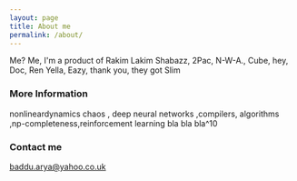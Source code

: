 ```yaml
---
layout: page
title: About me
permalink: /about/
---
```


Me? Me, I'm a product of Rakim
Lakim Shabazz, 2Pac, N-W-A., Cube, hey, Doc, Ren
Yella, Eazy, thank you, they got Slim

### More Information

nonlineardynamics chaos , deep neural networks ,compilers, algorithms ,np-completeness,reinforcement learning bla bla bla^10
### Contact me

[baddu.arya@yahoo.co.uk](mailto:baddu.arya@yahoo.co.uk)

